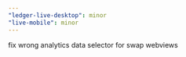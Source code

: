 ```yaml
---
"ledger-live-desktop": minor
"live-mobile": minor
---
```


fix wrong analytics data selector for swap webviews
